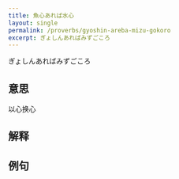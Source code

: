 ```yaml
---
title: 魚心あれば水心
layout: single
permalink: /proverbs/gyoshin-areba-mizu-gokoro
excerpt: ぎょしんあればみずごころ
---
```


ぎょしんあればみずごころ

## 意思

以心换心

## 解释

## 例句

